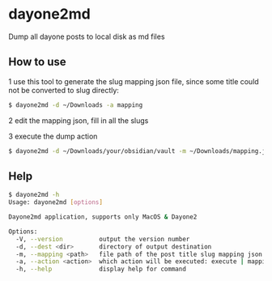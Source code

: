 # dayone2md

Dump all dayone posts to local disk as md files

## How to use

1 use this tool to generate the slug mapping json file, since some title could not be converted to slug directly:

```bash
$ dayone2md -d ~/Downloads -a mapping
```

2 edit the mapping json, fill in all the slugs

3 execute the dump action

```bash
$ dayone2md -d ~/Downloads/your/obsidian/vault -m ~/Downloads/mapping.json -a execute
```

## Help

```bash
$ dayone2md -h
Usage: dayone2md [options]

Dayone2md application, supports only MacOS & Dayone2

Options:
  -V, --version          output the version number
  -d, --dest <dir>       directory of output destination
  -m, --mapping <path>   file path of the post title slug mapping json file
  -a, --action <action>  which action will be executed: execute | mapping (default: "execute")
  -h, --help             display help for command
```
